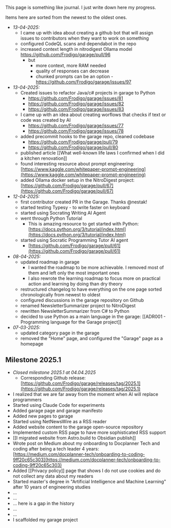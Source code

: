 This page is something like journal. I just write down here my progress.

Items here are sorted from the newest to the oldest ones.

- *13-04-2025:*
 	- I came up with idea about creating a github bot that will  assign issues to contributors when they want to work on something
 	- configured CodeQL scans and dependabot in the repo
 	- increased context length in nitrodigest Ollama model <https://github.com/Frodigo/garage/pull/96>
  		- but
   			- more context, more RAM needed
   			- quality of responses can decrease
   			- chunked prompts can be an option
    				- <https://github.com/Frodigo/garage/issues/97>
- *13-04-2025:*
 	- Created issues to refactor Java/c# projects in garage to Python
  		- <https://github.com/Frodigo/garage/issues/81>
  		- <https://github.com/Frodigo/garage/issues/82>
  		- <https://github.com/Frodigo/garage/issues/83>
 	- I came up with an idea about creating worflows that checks if text or code was created by AI
  		- <https://github.com/Frodigo/garage/issues/77>
  		- <https://github.com/Frodigo/garage/issues/78>
 	- added precommit hooks to the garage repo, cleaned codebase
  		- <https://github.com/Frodigo/garage/pull/79>
  		- <https://github.com/Frodigo/garage/pull/80>
  - published article [[What well-known life laws I confirmed when I did a kitchen renovation]]
  - found interesting resource about prompt engineering: [https://www.kaggle.com/whitepaper-prompt-engineering](https://www.kaggle.com/whitepaper-prompt-engineering)
  - added Ollama docker setup in the NitroDigest project: [https://github.com/Frodigo/garage/pull/67](https://github.com/Frodigo/garage/pull/67)
- *12-04-2025:*
  - first contributor created PR in the Garage. Thanks @nestak!
  - started testing Typesy - to write faster on keyboard
  - started using Socrating Writing AI Agent
  - went through Python Tutorial
    - This is amazing resource to get started with Python: [https://docs.python.org/3/tutorial/index.html](https://docs.python.org/3/tutorial/index.html)
  - started using Socratic Programming Tutor AI agent
    - [https://github.com/Frodigo/garage/pull/61](https://github.com/Frodigo/garage/pull/61)
- *08-04-2025:*
  - updated roadmap in garage
    - I wanted the roadmap to be more achievable. I removed most of them and left only the most important ones
    - I also rewrote the learning roadmap to focus more on practical action and learning by doing than dry theory
  - restructured changelog to have everything on the one page sorted chronologically from newest to oldest
  - configured discussions in the garage repository on Github
  - renamed NewsletterSummarizer project to NitroDigest
  - rewritten NewsletterSummarizer from C# to Python
  - decided to use Python as a main language in the garage: [[ADR001 - Programming language for the Garage project]]
- *07-03-2025:*
  - updated category page in the garage
  - removed the "Home" page, and configured the "Garage" page as a homepage

## Milestone 2025.1

- *Closed milestone 2025.1 at 04.04.2025*
  - Corresponding Github release: [https://github.com/Frodigo/garage/releases/tag/2025.1](https://github.com/Frodigo/garage/releases/tag/2025.1)
- I realized that we are far away from the moment when AI will replace programmers
- Started using Claude Code for experiments
- Added garage page and garage manifesto
- Added new pages to garage
- Started using NetNewsWire as a RSS reader
- Added website content to the garage open-source repository
- Implemented custom RSS page to have more sophisticated RSS support
- [[I migrated website from Astro.build to Obsidian publish]]
- Wrote post on Medium about my onboarding to Docplanner Tech and coding after being a tech leader 4 years: [https://medium.com/docplanner-tech/onboarding-to-coding-9ff20c65c303](https://medium.com/docplanner-tech/onboarding-to-coding-9ff20c65c303)
- Added [[Privacy policy]] page that shows I do not use cookies and do not collect any data about my readers
- Started master's degree in "Artificial Intelligence and Machine Learning" after 10 years of engineering studies
- ...
- ...
- ... here is a gap in the history
- ...
- ...
- I scaffolded my garage project
